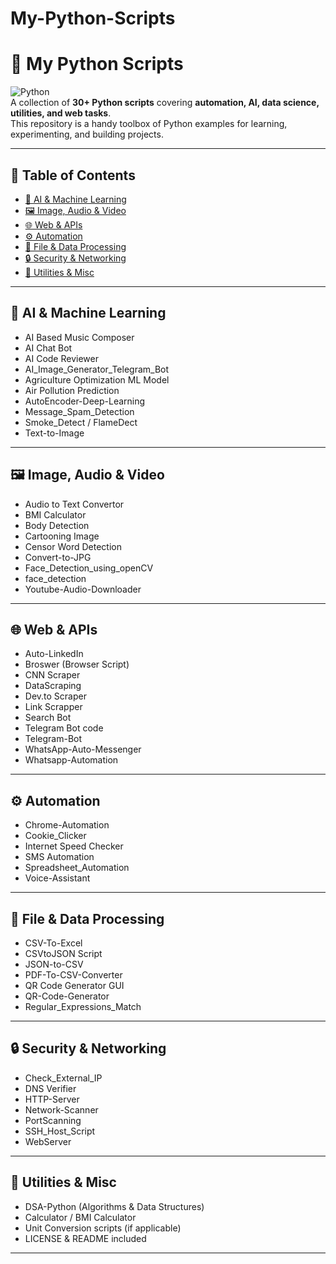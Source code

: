 # My-Python-Scripts

# 🐍 My Python Scripts

![Python](https://img.shields.io/badge/Python-3.11-blue?logo=python&logoColor=white)  
A collection of **30+ Python scripts** covering **automation, AI, data science, utilities, and web tasks**.  
This repository is a handy toolbox of Python examples for learning, experimenting, and building projects.  

---

## 📑 Table of Contents

- [🤖 AI & Machine Learning](#)
- [🖼️ Image, Audio & Video](#️)
- [🌐 Web & APIs](#)
- [⚙️ Automation](#)
- [📂 File & Data Processing](#)
- [🔒 Security & Networking](#)
- [🧮 Utilities & Misc](#)

---

## 🤖 AI & Machine Learning
- AI Based Music Composer  
- AI Chat Bot  
- AI Code Reviewer  
- AI_Image_Generator_Telegram_Bot  
- Agriculture Optimization ML Model  
- Air Pollution Prediction  
- AutoEncoder-Deep-Learning  
- Message_Spam_Detection  
- Smoke_Detect / FlameDect  
- Text-to-Image  

---

## 🖼️ Image, Audio & Video
- Audio to Text Convertor  
- BMI Calculator  
- Body Detection  
- Cartooning Image  
- Censor Word Detection  
- Convert-to-JPG  
- Face_Detection_using_openCV  
- face_detection  
- Youtube-Audio-Downloader  

---

## 🌐 Web & APIs
- Auto-LinkedIn  
- Broswer (Browser Script)  
- CNN Scraper  
- DataScraping  
- Dev.to Scraper  
- Link Scrapper  
- Search Bot  
- Telegram Bot code  
- Telegram-Bot  
- WhatsApp-Auto-Messenger  
- Whatsapp-Automation  

---

## ⚙️ Automation
- Chrome-Automation  
- Cookie_Clicker  
- Internet Speed Checker  
- SMS Automation  
- Spreadsheet_Automation  
- Voice-Assistant  

---

## 📂 File & Data Processing
- CSV-To-Excel  
- CSVtoJSON Script  
- JSON-to-CSV  
- PDF-To-CSV-Converter  
- QR Code Generator GUI  
- QR-Code-Generator  
- Regular_Expressions_Match  

---

## 🔒 Security & Networking
- Check_External_IP  
- DNS Verifier  
- HTTP-Server  
- Network-Scanner  
- PortScanning  
- SSH_Host_Script  
- WebServer  

---

## 🧮 Utilities & Misc
- DSA-Python (Algorithms & Data Structures)  
- Calculator / BMI Calculator  
- Unit Conversion scripts (if applicable)  
- LICENSE & README included  

---

